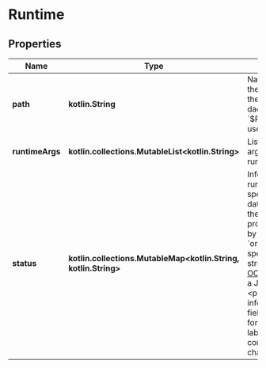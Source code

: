 
# Runtime

## Properties
Name | Type | Description | Notes
------------ | ------------- | ------------- | -------------
**path** | **kotlin.String** | Name and, optional, path, of the OCI executable binary.  If the path is omitted, the daemon searches the host&#39;s &#x60;$PATH&#x60; for the binary and uses the first result.  |  [optional]
**runtimeArgs** | **kotlin.collections.MutableList&lt;kotlin.String&gt;** | List of command-line arguments to pass to the runtime when invoked.  |  [optional]
**status** | **kotlin.collections.MutableMap&lt;kotlin.String, kotlin.String&gt;** | Information specific to the runtime.  While this API specification does not define data provided by runtimes, the following well-known properties may be provided by runtimes:  &#x60;org.opencontainers.runtime-spec.features&#x60;: features structure as defined in the [OCI Runtime Specification](https://github.com/opencontainers/runtime-spec/blob/main/features.md), in a JSON string representation.  &lt;p&gt;&lt;br /&gt;&lt;/p&gt;  &gt; **Note**: The information returned in this field, including the &gt; formatting of values and labels, should not be considered stable, &gt; and may change without notice.  |  [optional]



